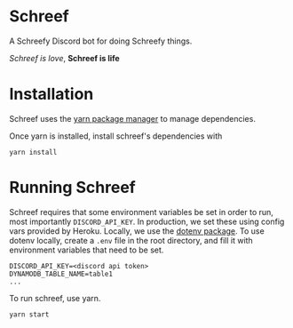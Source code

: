 # Schreef

A Schreefy Discord bot for doing Schreefy things.

*Schreef is love*, **Schreef is life**

# Installation

Schreef uses the [yarn package manager](https://yarnpkg.com/en/) to manage dependencies.

Once yarn is installed, install schreef's dependencies with

```
yarn install
```

# Running Schreef

Schreef requires that some environment variables be set in order to run, most importantly `DISCORD_API_KEY`.
In production, we set these using config vars provided by Heroku.
Locally, we use the [dotenv package](https://github.com/motdotla/dotenv). To use dotenv locally, create a `.env` file in the root directory, and fill it with environment variables that need to be set.

```
DISCORD_API_KEY=<discord api token>
DYNAMODB_TABLE_NAME=table1
...
```

To run schreef, use yarn.

```
yarn start
```
